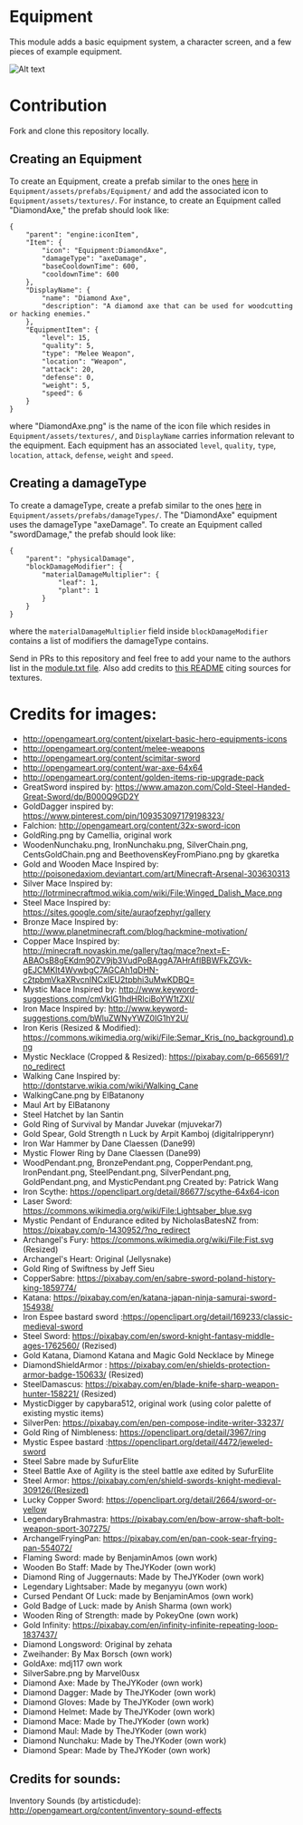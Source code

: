 Equipment
============

This module adds a basic equipment system, a character screen, and a few pieces of example equipment.

![Alt text](https://i.imgur.com/YX4JC0H.png)

# Contribution
Fork and clone this repository locally.

## Creating an Equipment
To create an Equipment, create a prefab similar to the ones [here](https://github.com/Terasology/Equipment/tree/master/assets/prefabs/Equipment) in `Equipment/assets/prefabs/Equipment/` and add the associated icon to `Equipment/assets/textures/`. For instance, to create an Equipment called "DiamondAxe," the prefab should look like:
```
{
    "parent": "engine:iconItem",
    "Item": {
        "icon": "Equipment:DiamondAxe",
        "damageType": "axeDamage",
        "baseCooldownTime": 600,
        "cooldownTime": 600
    },
    "DisplayName": {
        "name": "Diamond Axe",
        "description": "A diamond axe that can be used for woodcutting or hacking enemies."
    },
    "EquipmentItem": {
        "level": 15,
        "quality": 5,
        "type": "Melee Weapon",
        "location": "Weapon",
        "attack": 20,
        "defense": 0,
        "weight": 5,
        "speed": 6
    }
}
```
where "DiamondAxe.png" is the name of the icon file which resides in `Equipment/assets/textures/`, and
`DisplayName` carries information relevant to the equipment.
Each equipment has an associated `level`, `quality`, `type`, `location`, `attack`, `defense`, `weight` and `speed`.

## Creating a damageType
To create a damageType, create a prefab similar to the ones [here](https://github.com/Terasology/Equipment/tree/master/assets/prefabs/damageTypes) in `Equipment/assets/prefabs/damageTypes/`. The "DiamondAxe" equipment uses the damageType "axeDamage". To create an Equipment called "swordDamage," the prefab should look like:
```
{
    "parent": "physicalDamage",
    "blockDamageModifier": {
        "materialDamageMultiplier": {
            "leaf": 1,
            "plant": 1
        }
    }
}
```
where the  `materialDamageMultiplier` field inside `blockDamageModifier` contains a list of modifiers the damageType contains.

Send in PRs to this repository and feel free to add your name to the authors list in the [module.txt file](https://github.com/Terasology/Equipment/blob/master/module.txt). Also add credits to [this README](https://github.com/Terasology/Equipment/blob/master/README.md) citing sources for textures.

# Credits for images:

* http://opengameart.org/content/pixelart-basic-hero-equipments-icons
* http://opengameart.org/content/melee-weapons
* http://opengameart.org/content/scimitar-sword
* http://opengameart.org/content/war-axe-64x64
* http://opengameart.org/content/golden-items-rip-upgrade-pack
* GreatSword inspired by: https://www.amazon.com/Cold-Steel-Handed-Great-Sword/dp/B000Q9GD2Y
* GoldDagger inspired by: https://www.pinterest.com/pin/109353097179198323/
* Falchion: http://opengameart.org/content/32x-sword-icon
* GoldRing.png by Camellia, original work
* WoodenNunchaku.png, IronNunchaku.png, SilverChain.png, CentsGoldChain.png and BeethovensKeyFromPiano.png by gkaretka
* Gold and Wooden Mace Inspired by: http://poisonedaxiom.deviantart.com/art/Minecraft-Arsenal-303630313
* Silver Mace Inspired by: http://lotrminecraftmod.wikia.com/wiki/File:Winged_Dalish_Mace.png
* Steel Mace Inspired by: https://sites.google.com/site/auraofzephyr/gallery
* Bronze Mace Inspired by: http://www.planetminecraft.com/blog/hackmine-motivation/
* Copper Mace Inspired by: http://minecraft.novaskin.me/gallery/tag/mace?next=E-ABAOsB8gEKdm90ZV9jb3VudPoBAggA7AHrAfIBBWFkZGVk-gEJCMKIt4WvwbgC7AGCAh1qDHN-c2tpbmVkaXRvcnINCxIEU2tpbhi3uMwKDBQ=
* Mystic Mace Inspired by: http://www.keyword-suggestions.com/cmVkIG1hdHRlciBoYW1tZXI/
* Iron Mace Inspired by: http://www.keyword-suggestions.com/bWluZWNyYWZ0IG1hY2U/
* Iron Keris (Resized & Modified): https://commons.wikimedia.org/wiki/File:Semar_Kris_(no_background).png
* Mystic Necklace (Cropped & Resized): https://pixabay.com/p-665691/?no_redirect
* Walking Cane Inspired by: http://dontstarve.wikia.com/wiki/Walking_Cane
* WalkingCane.png by ElBatanony
* Maul Art by ElBatanony
* Steel Hatchet by Ian Santin
* Gold Ring of Survival by Mandar Juvekar (mjuvekar7) 
* Gold Spear, Gold Strength n Luck by Arpit Kamboj (digitalripperynr)
* Iron War Hammer by Dane Claessen (Dane99)
* Mystic Flower Ring by Dane Claessen (Dane99) 
* WoodPendant.png, BronzePendant.png, CopperPendant.png, IronPendant.png, SteelPendant.png, SilverPendant.png, GoldPendant.png, and MysticPendant.png Created by: Patrick Wang
* Iron Scythe: https://openclipart.org/detail/86677/scythe-64x64-icon
* Laser Sword: https://commons.wikimedia.org/wiki/File:Lightsaber_blue.svg 
* Mystic Pendant of Endurance edited by NicholasBatesNZ from: https://pixabay.com/p-1430952/?no_redirect
* Archangel's Fury: https://commons.wikimedia.org/wiki/File:Fist.svg (Resized)
* Archangel's Heart: Original (Jellysnake)
* Gold Ring of Swiftness by Jeff Sieu
* CopperSabre: https://pixabay.com/en/sabre-sword-poland-history-king-1859774/
* Katana: https://pixabay.com/en/katana-japan-ninja-samurai-sword-154938/
* Iron Espee bastard sword :https://openclipart.org/detail/169233/classic-medieval-sword
* Steel Sword: https://pixabay.com/en/sword-knight-fantasy-middle-ages-1762560/ (Rezised)
* Gold Katana, Diamond Katana and Magic Gold Necklace by Minege
* DiamondShieldArmor : https://pixabay.com/en/shields-protection-armor-badge-150633/ (Resized)
* SteelDamascus: https://pixabay.com/en/blade-knife-sharp-weapon-hunter-158221/ (Resized) 
* MysticDigger by capybara512, original work (using color palette of existing mystic items)
* SilverPen: https://pixabay.com/en/pen-compose-indite-writer-33237/
* Gold Ring of Nimbleness: https://openclipart.org/detail/3967/ring
* Mystic Espee bastard :https://openclipart.org/detail/4472/jeweled-sword
* Steel Sabre made by SufurElite
* Steel Battle Axe of Agility is the steel battle axe edited by SufurElite
* Steel Armor: https://pixabay.com/en/shield-swords-knight-medieval-309126/(Resized)
* Lucky Copper Sword: https://openclipart.org/detail/2664/sword-or-yellow
* LegendaryBrahmastra: https://pixabay.com/en/bow-arrow-shaft-bolt-weapon-sport-307275/
* ArchangelFryingPan: https://pixabay.com/en/pan-cook-sear-frying-pan-554072/
* Flaming Sword: made by BenjaminAmos (own work)
* Wooden Bo Staff: Made by TheJYKoder (own work)
* Diamond Ring of Juggernauts: Made by TheJYKoder (own work)
* Legendary Lightsaber: Made by meganyyu (own work)
* Cursed Pendant Of Luck: made by BenjaminAmos (own work)
* Gold Badge of Luck: made by Anish Sharma (own work)
* Wooden Ring of Strength: made by PokeyOne (own work)
* Gold Infinity: https://pixabay.com/en/infinity-infinite-repeating-loop-1837437/
* Diamond Longsword: Original by zehata
* Zweihander: By Max Borsch (own work)
* GoldAxe: mdj117 own work
* SilverSabre.png by Marvel0usx
* Diamond Axe: Made by TheJYKoder (own work)
* Diamond Dagger: Made by TheJYKoder (own work)
* Diamond Gloves: Made by TheJYKoder (own work)
* Diamond Helmet: Made by TheJYKoder (own work)
* Diamond Mace: Made by TheJYKoder (own work)
* Diamond Maul: Made by TheJYKoder (own work)
* Diamond Nunchaku: Made by TheJYKoder (own work)
* Diamond Spear: Made by TheJYKoder (own work)

## Credits for sounds:

Inventory Sounds (by artisticdude): http://opengameart.org/content/inventory-sound-effects
